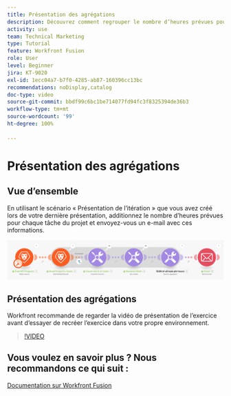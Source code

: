 ```yaml
---
title: Présentation des agrégations
description: Découvrez comment regrouper le nombre d’heures prévues pour chaque tâche d’un projet et à vous envoyer un e-mail contenant ces informations, le tout dans  [!DNL Adobe Workfront Fusion].
activity: use
team: Technical Marketing
type: Tutorial
feature: Workfront Fusion
role: User
level: Beginner
jira: KT-9020
exl-id: 1ecc04a7-b7f0-4285-ab87-160396cc13bc
recommendations: noDisplay,catalog
doc-type: video
source-git-commit: bbdf99c6bc1be714077fd94fc3f8325394de36b3
workflow-type: tm+mt
source-wordcount: '99'
ht-degree: 100%

---
```


# Présentation des agrégations

## Vue d’ensemble

En utilisant le scénario « Présentation de l’itération » que vous avez créé lors de votre dernière présentation, additionnez le nombre d’heures prévues pour chaque tâche du projet et envoyez-vous un e-mail avec ces informations.

![Image du scénario Fusion](assets/iteration-and-aggregation-2.png)

## Présentation des agrégations

Workfront recommande de regarder la vidéo de présentation de l’exercice avant d’essayer de recréer l’exercice dans votre propre environnement.

>[!VIDEO](https://video.tv.adobe.com/v/335280/?quality=12&learn=on&enablevpops=1)



## Vous voulez en savoir plus ? Nous recommandons ce qui suit :

[Documentation sur Workfront Fusion](https://experienceleague.adobe.com/fr/docs/workfront-fusion/using/get-started-with-fusion/understand-workfront-fusion/workfront-fusion-overview)
